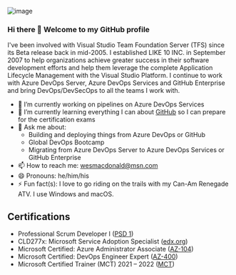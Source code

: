 ![image](https://user-images.githubusercontent.com/1325956/165557292-20800cdb-7050-4ca8-8a2f-5407bf436392.png)


### Hi there 👋 Welcome to my GitHub profile

I've been involved with Visual Studio Team Foundation Server (TFS) since its Beta release back in mid-2005. I established LIKE 10 INC. in September 2007 to help organizations achieve greater success in their software development efforts and help them leverage the complete Application Lifecycle Management with the Visual Studio Platform. I continue to work with Azure DevOps Server, Azure DevOps Services and GitHub Enterprise and bring DevOps/DevSecOps to all the teams I work with.

- 🔭 I’m currently working on pipelines on Azure DevOps Services
- 🌱 I’m currently learning everything I can about [GitHub](https://docs.microsoft.com/en-us/learn/github/) so I can prepare for the certification exams
- 💬 Ask me about: 
  - Building and deploying things from Azure DevOps or GitHub
  - Global DevOps Bootcamp
  - Migrating from Azure DevOps Server to Azure DevOps Services or GitHub Enterprise
- 📫 How to reach me: <wesmacdonald@msn.com>
- 😄 Pronouns: he/him/his
- ⚡ Fun fact(s): I love to go riding on the trails with my Can-Am Renegade ATV. I use Windows and macOS.

## Certifications
- Professional Scrum Developer I ([PSD 1](https://www.credly.com/badges/808eb8ad-3733-4a8a-b63b-3f78bbc8914b/public_url))
- CLD277x: Microsoft Service Adoption Specialist ([edx.org](https://courses.edx.org/certificates/d5b19a6b74584b29b3f076a35f511fb1)) 
- Microsoft Certified: Azure Administrator Associate ([AZ-104](https://www.youracclaim.com/badges/0f045727-4aaf-42cb-9501-67baa5bf5e2d/public_url)) 
- Microsoft Certified: DevOps Engineer Expert ([AZ-400](https://www.credly.com/badges/31b8014e-c842-40dc-ae8b-067c55a9ce50/public_url)) 
- Microsoft Certified Trainer (MCT) 2021 – 2022 ([MCT](https://www.credly.com/badges/50647783-cec7-4740-9bbe-54244c99e076/public_url)) 
 

<!--
**wesmacdonald/wesmacdonald** is a ✨ _special_ ✨ repository because its `README.md` (this file) appears on your GitHub profile.

Here are some ideas to get you started:

- 🔭 I’m currently working on ...
- 🌱 I’m currently learning ...
- 👯 I’m looking to collaborate on ...
- 🤔 I’m looking for help with ...
- 💬 Ask me about ...
- 📫 How to reach me: ...
- 😄 Pronouns: ...
- ⚡ Fun fact: ...
-->
